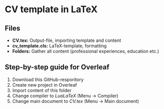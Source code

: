 # CV template in LaTeX

## Files
- **CV.tex:** Output-file, importing template and content
- **cv_template.cls:** LaTeX-template, formatting
- **Folders:** Gather all content (professional experiences, education etc.)

## Step-by-step guide for Overleaf
1. Download this GitHub-resporitory
2. Create new project in Overleaf
3. Import content of this folder
4. Change compiler to _LuaLaTeX_ (Menu -> Compiler)
5. Change main document to _CV.tex_ (Menu -> Main document)
